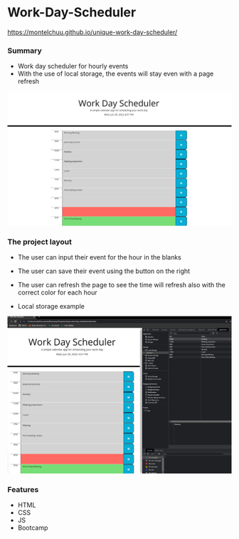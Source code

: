 # Work-Day-Scheduler

https://montelchuu.github.io/unique-work-day-scheduler/

### Summary
* Work day scheduler for hourly events
* With the use of local storage, the events will stay even with a page refresh

![](assets/images/workday-full.jpg)

### The project layout
* The user can input their event for the hour in the blanks
* The user can save their event using the button on the right
* The user can refresh the page to see the time will refresh also with the correct color for each hour

* Local storage example

![](assets/images/workday.jpg)

### Features
* HTML
* CSS
* JS
* Bootcamp
